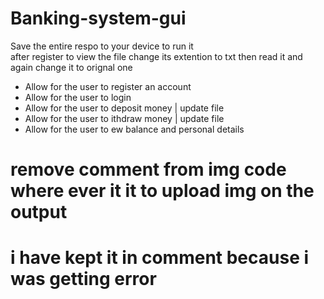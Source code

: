 # Banking-system-gui
 Save the entire respo to your device to run it  
 after register to view the file change its extention to txt then read it and again change it to orignal one 


* Allow for the user to register an account
* Allow for the user to login
* Allow for the user to deposit money | update file
* Allow for the user to ithdraw money | update file
* Allow for the user to ew balance and personal details


# remove comment from img code where ever it it to upload img on the output 
# i have kept it in comment because i was getting error 
